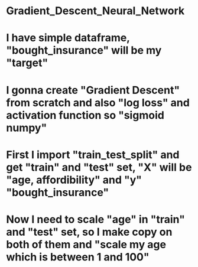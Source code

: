 # Gradient_Descent_Neural_Network
# I have simple dataframe, "bought_insurance" will be my "target" 
# I gonna create "Gradient Descent" from scratch and also "log loss" and activation function so "sigmoid numpy"
# First I import "train_test_split" and get "train" and "test" set, "X" will be "age, affordibility" and "y" "bought_insurance"
# Now I need to scale "age" in "train" and "test" set, so I make copy on both of them and "scale my age which is between 1 and 100"
